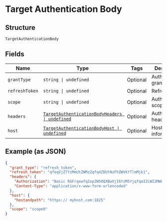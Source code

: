
# Target Authentication Body

## Structure

`TargetAuthenticationBody`

## Fields

| Name | Type | Tags | Description |
|  --- | --- | --- | --- |
| `grantType` | `string \| undefined` | Optional | Authentication grant type. |
| `refreshToken` | `string \| undefined` | Optional | Refresh token. |
| `scope` | `string \| undefined` | Optional | Authentication scopes. |
| `headers` | [`TargetAuthenticationBodyHeaders \| undefined`](../../doc/models/target-authentication-body-headers.md) | Optional | Authentication headers. |
| `host` | [`TargetAuthenticationBodyHost \| undefined`](../../doc/models/target-authentication-body-host.md) | Optional | Host information. |

## Example (as JSON)

```json
{
  "grant_type": "refresh_token",
  "refresh_token": "qfeqVjZTYzMmUtZWMzZqfq4ZDUtNzFhZWVkYTlmMjk1",
  "headers": {
    "Authorization": "Basic RGFrqewfq2xpZW50QXBwVjI6YzM5YjqfqmI2LWI2MWQtNDRlZTQ5MmM1YTRk",
    "Content-Type": "application/x-www-form-urlencoded"
  },
  "host": {
    "hostandpath": "https:// myhost.com:1825"
  },
  "scope": "scope0"
}
```

